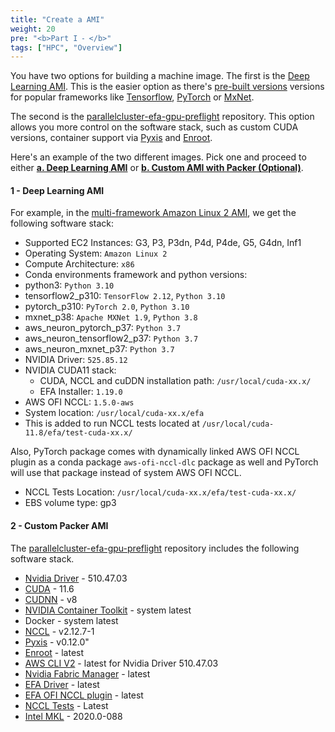 ```yaml
---
title: "Create a AMI"
weight: 20
pre: "<b>Part I ⁃ </b>"
tags: ["HPC", "Overview"]
---
```


You have two options for building a machine image. The first is the [Deep Learning AMI](https://aws.amazon.com/machine-learning/amis/). This is the easier option as there's [pre-built versions](https://docs.aws.amazon.com/dlami/latest/devguide/appendix-ami-release-notes.html) versions for popular frameworks like [Tensorflow](https://docs.aws.amazon.com/dlami/latest/devguide/tutorial-tensorflow.html), [PyTorch](https://docs.aws.amazon.com/dlami/latest/devguide/tutorial-pytorch.html) or [MxNet](https://docs.aws.amazon.com/dlami/latest/devguide/tutorial-mxnet.html).

The second is the [parallelcluster-efa-gpu-preflight](https://github.com/aws-samples/parallelcluster-efa-gpu-preflight-ami/tree/main) repository. This option allows you more control on the software stack, such as custom CUDA versions, container support via [Pyxis](https://github.com/NVIDIA/pyxis) and [Enroot](https://github.com/NVIDIA/enroot). 

Here's an example of the two different images. Pick one and proceed to either [**a. Deep Learning AMI**](02-custom-ami/01-custom-ami.html) or [**b. Custom AMI with Packer (Optional)**](02-custom-ami/02-packer.html).

#### 1 - Deep Learning AMI

For example, in the [multi-framework Amazon Linux 2 AMI](https://aws.amazon.com/releasenotes/aws-deep-learning-ami-amazon-linux-2/), we get the following software stack:

- Supported EC2 Instances: G3, P3, P3dn, P4d, P4de, G5, G4dn, Inf1
- Operating System: `Amazon Linux 2`
- Compute Architecture: `x86`
- Conda environments framework and python versions:
- python3: `Python 3.10`
- tensorflow2_p310: `TensorFlow 2.12`, `Python 3.10`
- pytorch_p310: `PyTorch 2.0`, `Python 3.10`
- mxnet_p38: `Apache MXNet 1.9`, `Python 3.8`
- aws_neuron_pytorch_p37: `Python 3.7`
- aws_neuron_tensorflow2_p37: `Python 3.7`
- aws_neuron_mxnet_p37: `Python 3.7`
- NVIDIA Driver: `525.85.12`
- NVIDIA CUDA11 stack:
  - CUDA, NCCL and cuDDN installation path: `/usr/local/cuda-xx.x/`
  - EFA Installer: `1.19.0`
- AWS OFI NCCL: `1.5.0-aws`
- System location: `/usr/local/cuda-xx.x/efa`
- This is added to run NCCL tests located at `/usr/local/cuda-11.8/efa/test-cuda-xx.x/`

Also, PyTorch package comes with dynamically linked AWS OFI NCCL plugin as a conda package `aws-ofi-nccl-dlc` package as well and PyTorch will use that package instead of system AWS OFI NCCL.

- NCCL Tests Location: `/usr/local/cuda-xx.x/efa/test-cuda-xx.x/`
- EBS volume type: gp3

#### 2 - Custom Packer AMI

The [parallelcluster-efa-gpu-preflight](https://github.com/aws-samples/parallelcluster-efa-gpu-preflight-ami/tree/main) repository includes the following software stack.

- [Nvidia Driver](https://www.nvidia.com/Download/index.aspx?lang=en-us) - 510.47.03
- [CUDA](https://developer.nvidia.com/cuda-downloads) - 11.6
- [CUDNN](https://developer.nvidia.com/cudnn) - v8
- [NVIDIA Container Toolkit](https://github.com/NVIDIA/nvidia-docker) - system latest
- Docker - system latest
- [NCCL](https://developer.nvidia.com/nccl) - v2.12.7-1
- [Pyxis](https://github.com/NVIDIA/pyxis) - v0.12.0"
- [Enroot](https://github.com/NVIDIA/enroot) - latest
- [AWS CLI V2](https://docs.aws.amazon.com/cli/latest/userguide/getting-started-install.html) - latest for Nvidia Driver 510.47.03
- [Nvidia Fabric Manager](https://docs.nvidia.com/datacenter/tesla/pdf/fabric-manager-user-guide.pdf) - latest
- [EFA Driver](https://docs.aws.amazon.com/AWSEC2/latest/UserGuide/efa-start.html) - latest
- [EFA OFI NCCL plugin](https://github.com/aws/aws-ofi-nccl) - latest
- [NCCL Tests](https://github.com/NVIDIA/nccl-tests) - Latest
- [Intel MKL](https://www.intel.com/content/www/us/en/develop/documentation/get-started-with-mkl-for-dpcpp/top.html) - 2020.0-088